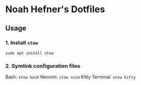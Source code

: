 # Noah Hefner's Dotfiles

## Usage

### 1. Install `stow`

`sudo apt install stow`

### 2. Symlink configuration files

Bash: `stow bash`
Neovim: `stow nvim`
Kitty Terminal: `stow kitty`